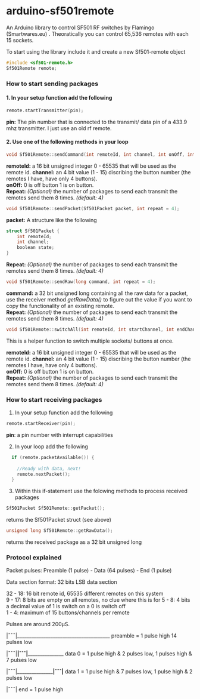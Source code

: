 # arduino-sf501remote
An Arduino library to control SF501 RF switches by Flamingo (Smartwares.eu) . Theoratically you can control 65,536 remotes with each 15 sockets.

To start using the library include it and create a new Sf501-remote object

```c++
#include <sf501-remote.h>
Sf501Remote remote;
```

### How to start sending packages

#### 1. In your setup function add the following
  ```c++
  remote.startTransmitter(pin);
  ```
  **pin:** The pin number that is connected to the transmit/ data pin of a 433.9 mhz transmitter. I just use an old rf remote.
  
#### 2. Use one of the following methods in your loop
      
```c++
void Sf501Remote::sendCommand(int remoteId, int channel, int onOff, int repeat = 4);
```
**remoteId:** a 16 bit unsigned integer 0 - 65535 that will be used as the remote id.
**channel:** an 4 bit value (1 - 15) discribing the button number (the remotes I have, have only 4 buttons).  
**onOff:** 0 is off button 1 is on button.  
**Repeat:** *(Optional)* the number of packages to send each transmit the remotes send them 8 times. *(default: 4)*  

```c++
void Sf501Remote::sendPacket(Sf501Packet packet, int repeat = 4);
```
**packet:** A structure like the following  

```c++
struct Sf501Packet {
	int remoteId;
	int channel;
	boolean state;
}
```
	
**Repeat:** *(Optional)* the number of packages to send each transmit the remotes send them 8 times. *(default: 4)*  

```c++
void Sf501Remote::sendRaw(long command, int repeat = 4);
```  
**command:** a 32 bit unsigned long containing all the raw data for a packet, use the receiver method *getRawData()* to figure out the value if you want to copy the functionality of an existing remote.  
**Repeat:** *(Optional)* the number of packages to send each transmit the remotes send them 8 times. *(default: 4)*  

```c++
void Sf501Remote::switchAll(int remoteId, int startChannel, int endChannel, int onOff, int repeat = 4);
```
This is a helper function to switch multiple sockets/ buttons at once.  

**remoteId:** a 16 bit unsigned integer 0 - 65535 that will be used as the remote id.
**channel:** an 4 bit value (1 - 15) discribing the button number (the remotes I have, have only 4 buttons).  
**onOff:** 0 is off button 1 is on button.  
**Repeat:** *(Optional)* the number of packages to send each transmit the remotes send them 8 times. *(default: 4)*
	
### How to start receiving packages

1. In your setup function add the following
  ```c++
  remote.startReceiver(pin);
  ```
  **pin**: a pin number with interrupt capabilities

2. In your loop add the following
```c++
  if (remote.packetAvailable()) {
    
    //Ready with data, next!
    remote.nextPacket();
  }
```
3. Within this if-statement use the folowing methods to process received packages

```c++
Sf501Packet Sf501Remote::getPacket();
```
returns the Sf501Packet struct (see above)

```c++
unsigned long Sf501Remote::getRawData();
```
returns the received package as a 32 bit unsigned long

### Protocol explained

Packet pulses:
Preamble (1 pulse) - Data (64 pulses) - End (1 pulse)

Data section format:
32 bits LSB data section
	
32 - 18: 16 bit remote id, 65535 different remotes on this system  
9 - 17: 8 bits are empty on all remotes, no clue where this is for
5 - 8: 4 bits a decimal value of 1 is switch on a 0 is switch off  
1 - 4: maximum of 15 buttons/channels per remote

Pulses are around 200µS.

|¯¯¯|_______________________________________
preamble = 1 pulse high 14 pulses low

|¯¯¯|______|¯¯¯|_____________________
data 0 = 1 pulse high & 2 pulses low, 1 pulses high & 7 pulses low

|¯¯¯|_____________________|¯¯¯|______
data 1 = 1 pulse high & 7 pulses low, 1 pulse high & 2 pulses low

|¯¯¯|
end = 1 pulse high
